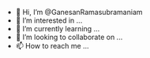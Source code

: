 - 👋 Hi, I’m @GanesanRamasubramaniam
- 👀 I’m interested in ...
- 🌱 I’m currently learning ...
- 💞️ I’m looking to collaborate on ...
- 📫 How to reach me ...

<!---
GanesanRamasubramaniam/GanesanRamasubramaniam is a ✨ special ✨ repository because its `README.md` (this file) appears on your GitHub profile.
You can click the Preview link to take a look at your changes.
--->
